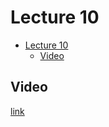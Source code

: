 # Lecture 10

- [Lecture 10](#lecture-10)
  - [Video](#video)

## Video

[link](https://drive.google.com/file/d/1e3tkiEkJ5mZgQ_q8EBYApzGnVsdt3Lmo/view?usp=sharing)